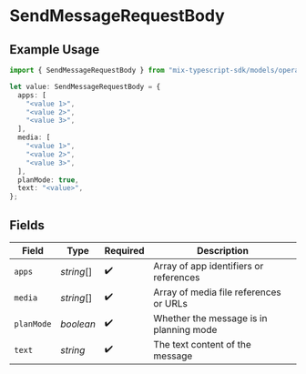 # SendMessageRequestBody

## Example Usage

```typescript
import { SendMessageRequestBody } from "mix-typescript-sdk/models/operations";

let value: SendMessageRequestBody = {
  apps: [
    "<value 1>",
    "<value 2>",
    "<value 3>",
  ],
  media: [
    "<value 1>",
    "<value 2>",
    "<value 3>",
  ],
  planMode: true,
  text: "<value>",
};
```

## Fields

| Field                                   | Type                                    | Required                                | Description                             |
| --------------------------------------- | --------------------------------------- | --------------------------------------- | --------------------------------------- |
| `apps`                                  | *string*[]                              | :heavy_check_mark:                      | Array of app identifiers or references  |
| `media`                                 | *string*[]                              | :heavy_check_mark:                      | Array of media file references or URLs  |
| `planMode`                              | *boolean*                               | :heavy_check_mark:                      | Whether the message is in planning mode |
| `text`                                  | *string*                                | :heavy_check_mark:                      | The text content of the message         |